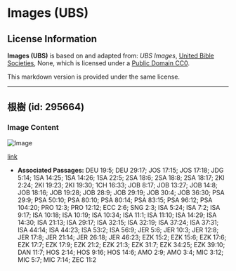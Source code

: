 # Images (UBS)

## License Information

**Images (UBS)** is based on and adapted from: _UBS Images_, [United Bible Societies](https://unitedbiblesocieties.org/), None, which is licensed under a [Public Domain CC0](https://creativecommons.org/public-domain/cc0/).

This markdown version is provided under the same license.



--------------------------------

## 根樹 (id: 295664)

### Image Content

![Image](https://cdn.aquifer.bible/aquifer-content/resources/Media/WEB-0770_root_tree.jpg)

[link](https://cdn.aquifer.bible/aquifer-content/resources/Media/WEB-0770_root_tree.jpg)

* **Associated Passages:** DEU 19:5; DEU 29:17; JOS 17:15; JOS 17:18; JDG 5:14; 1SA 14:25; 1SA 14:26; 1SA 22:5; 2SA 18:6; 2SA 18:8; 2SA 18:17; 2KI 2:24; 2KI 19:23; 2KI 19:30; 1CH 16:33; JOB 8:17; JOB 13:27; JOB 14:8; JOB 18:16; JOB 19:28; JOB 28:9; JOB 29:19; JOB 30:4; JOB 36:30; PSA 29:9; PSA 50:10; PSA 80:10; PSA 80:14; PSA 83:15; PSA 96:12; PSA 104:20; PRO 12:3; PRO 12:12; ECC 2:6; SNG 2:3; ISA 5:24; ISA 7:2; ISA 9:17; ISA 10:18; ISA 10:19; ISA 10:34; ISA 11:1; ISA 11:10; ISA 14:29; ISA 14:30; ISA 21:13; ISA 29:17; ISA 32:15; ISA 32:19; ISA 37:24; ISA 37:31; ISA 44:14; ISA 44:23; ISA 53:2; ISA 56:9; JER 5:6; JER 10:3; JER 12:8; JER 17:8; JER 21:14; JER 26:18; JER 46:23; EZK 15:2; EZK 15:6; EZK 17:6; EZK 17:7; EZK 17:9; EZK 21:2; EZK 21:3; EZK 31:7; EZK 34:25; EZK 39:10; DAN 11:7; HOS 2:14; HOS 9:16; HOS 14:6; AMO 2:9; AMO 3:4; MIC 3:12; MIC 5:7; MIC 7:14; ZEC 11:2

